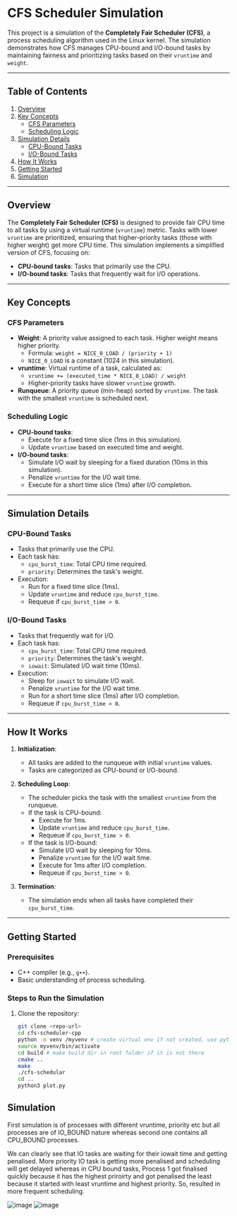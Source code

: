 # CFS Scheduler Simulation

This project is a simulation of the **Completely Fair Scheduler (CFS)**, a process scheduling algorithm used in the Linux kernel. The simulation demonstrates how CFS manages CPU-bound and I/O-bound tasks by maintaining fairness and prioritizing tasks based on their `vruntime` and `weight`.

---

## Table of Contents
1. [Overview](#overview)
2. [Key Concepts](#key-concepts)
   - [CFS Parameters](#cfs-parameters)
   - [Scheduling Logic](#scheduling-logic)
3. [Simulation Details](#simulation-details)
   - [CPU-Bound Tasks](#cpu-bound-tasks)
   - [I/O-Bound Tasks](#io-bound-tasks)
4. [How It Works](#how-it-works)
5. [Getting Started](#getting-started)
6. [Simulation](#simulation)

---

## Overview

The **Completely Fair Scheduler (CFS)** is designed to provide fair CPU time to all tasks by using a virtual runtime (`vruntime`) metric. Tasks with lower `vruntime` are prioritized, ensuring that higher-priority tasks (those with higher weight) get more CPU time. This simulation implements a simplified version of CFS, focusing on:

- **CPU-bound tasks**: Tasks that primarily use the CPU.
- **I/O-bound tasks**: Tasks that frequently wait for I/O operations.

---

## Key Concepts

### CFS Parameters
- **Weight**: A priority value assigned to each task. Higher weight means higher priority.
  - Formula: `weight = NICE_0_LOAD / (priority + 1)`
  - `NICE_0_LOAD` is a constant (1024 in this simulation).
- **vruntime**: Virtual runtime of a task, calculated as:
  - `vruntime += (executed_time * NICE_0_LOAD) / weight`
  - Higher-priority tasks have slower `vruntime` growth.
- **Runqueue**: A priority queue (min-heap) sorted by `vruntime`. The task with the smallest `vruntime` is scheduled next.

### Scheduling Logic
- **CPU-bound tasks**:
  - Execute for a fixed time slice (1ms in this simulation).
  - Update `vruntime` based on executed time and weight.
- **I/O-bound tasks**:
  - Simulate I/O wait by sleeping for a fixed duration (10ms in this simulation).
  - Penalize `vruntime` for the I/O wait time.
  - Execute for a short time slice (1ms) after I/O completion.

---

## Simulation Details

### CPU-Bound Tasks
- Tasks that primarily use the CPU.
- Each task has:
  - `cpu_burst_time`: Total CPU time required.
  - `priority`: Determines the task's weight.
- Execution:
  - Run for a fixed time slice (1ms).
  - Update `vruntime` and reduce `cpu_burst_time`.
  - Requeue if `cpu_burst_time > 0`.

### I/O-Bound Tasks
- Tasks that frequently wait for I/O.
- Each task has:
  - `cpu_burst_time`: Total CPU time required.
  - `priority`: Determines the task's weight.
  - `iowait`: Simulated I/O wait time (10ms).
- Execution:
  - Sleep for `iowait` to simulate I/O wait.
  - Penalize `vruntime` for the I/O wait time.
  - Run for a short time slice (1ms) after I/O completion.
  - Requeue if `cpu_burst_time > 0`.

---

## How It Works

1. **Initialization**:
   - All tasks are added to the runqueue with initial `vruntime` values.
   - Tasks are categorized as CPU-bound or I/O-bound.

2. **Scheduling Loop**:
   - The scheduler picks the task with the smallest `vruntime` from the runqueue.
   - If the task is CPU-bound:
     - Execute for 1ms.
     - Update `vruntime` and reduce `cpu_burst_time`.
     - Requeue if `cpu_burst_time > 0`.
   - If the task is I/O-bound:
     - Simulate I/O wait by sleeping for 10ms.
     - Penalize `vruntime` for the I/O wait time.
     - Execute for 1ms after I/O completion.
     - Requeue if `cpu_burst_time > 0`.

3. **Termination**:
   - The simulation ends when all tasks have completed their `cpu_burst_time`.

---

## Getting Started

### Prerequisites
- C++ compiler (e.g., `g++`).
- Basic understanding of process scheduling.

### Steps to Run the Simulation
1. Clone the repository:
   ```bash
   git clone <repo-url>
   cd cfs-scheduler-cpp
   python -m venv /myvenv # create virtual env if not created, use python3 if python not working
   source myvenv/bin/activate
   cd build # make build dir in root folder if it is not there
   cmake ..
   make
   ./cfs-schedular
   cd ..
   python3 plot.py
   ```

## Simulation

First simulation is of processes with different vruntime, priority etc but all processes are of IO_BOUND nature whereas second one contains all CPU_BOUND processes.

We can clearly see that IO tasks are waiting for their iowait time and getting penalised. More priority IO task is getting more penalised and scheduling will get delayed whereas in CPU bound tasks, Process 1 got finalised quickly because it has the highest priroirty and got penalised the least because it started with least vruntime and highest priority. So, resulted in more frequent scheduling.

![image](https://github.com/user-attachments/assets/193d8a9d-fd70-4a32-8a82-d55c0cc1a287)
![image](https://github.com/user-attachments/assets/d5f5367a-0a17-4ac6-9663-1b06e96e9677)



   
